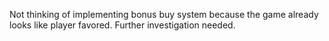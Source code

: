 Not thinking of implementing bonus buy system because the game already looks like player favored. Further investigation needed.
